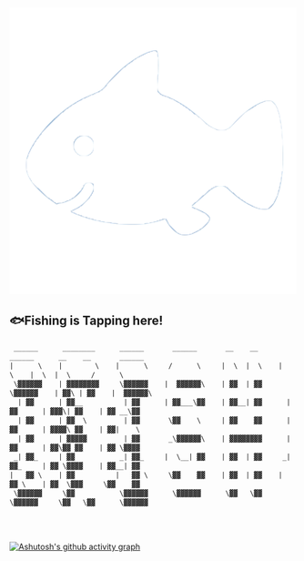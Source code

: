 ![whitefish_clear](./images/whitefish_clear.png)

## 🐟Fishing is Tapping here!

~~~console
 ______      ________      ______       ______       __    __      ______      __    __       ______  
|      \    |        \    |      \     /      \     |  \  |  \    |      \    |  \  |  \     /      \ 
 \▓▓▓▓▓▓    | ▓▓▓▓▓▓▓▓     \▓▓▓▓▓▓    |  ▓▓▓▓▓▓\    | ▓▓  | ▓▓     \▓▓▓▓▓▓    | ▓▓\ | ▓▓    |  ▓▓▓▓▓▓\
  | ▓▓      | ▓▓__          | ▓▓      | ▓▓___\▓▓    | ▓▓__| ▓▓      | ▓▓      | ▓▓▓\| ▓▓    | ▓▓ __\▓▓
  | ▓▓      | ▓▓  \         | ▓▓       \▓▓    \     | ▓▓    ▓▓      | ▓▓      | ▓▓▓▓\ ▓▓    | ▓▓|    \
  | ▓▓      | ▓▓▓▓▓         | ▓▓       _\▓▓▓▓▓▓\    | ▓▓▓▓▓▓▓▓      | ▓▓      | ▓▓\▓▓ ▓▓    | ▓▓ \▓▓▓▓
 _| ▓▓_     | ▓▓           _| ▓▓_     |  \__| ▓▓    | ▓▓  | ▓▓     _| ▓▓_     | ▓▓ \▓▓▓▓    | ▓▓__| ▓▓
|   ▓▓ \    | ▓▓          |   ▓▓ \     \▓▓    ▓▓    | ▓▓  | ▓▓    |   ▓▓ \    | ▓▓  \▓▓▓     \▓▓    ▓▓
 \▓▓▓▓▓▓     \▓▓           \▓▓▓▓▓▓      \▓▓▓▓▓▓      \▓▓   \▓▓     \▓▓▓▓▓▓     \▓▓   \▓▓      \▓▓▓▓▓▓ 
                                                                                                      
                                                                                                      
                                                                                                      
~~~
[![Ashutosh's github activity graph](https://github-readme-activity-graph.vercel.app/graph?username=Ashutosh00710&theme=react)](https://github.com/ashutosh00710/github-readme-activity-graph)
